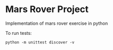 # Mars Rover Project

Implementation of mars rover exercise in python


To run tests:
```
python -m unittest discover -v
```